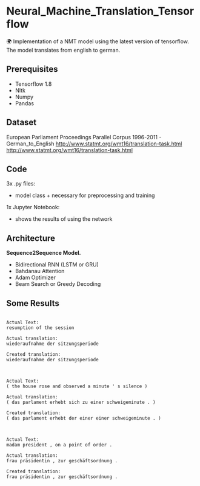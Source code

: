 # Neural_Machine_Translation_Tensorflow
:earth_africa: Implementation of a NMT model using the latest version of tensorflow. \
The model translates from english to german.

## Prerequisites
- Tensorflow 1.8
- Nltk
- Numpy
- Pandas

## Dataset
European Parliament Proceedings Parallel Corpus 1996-2011 - German_to_English
http://www.statmt.org/wmt16/translation-task.html \
http://www.statmt.org/wmt16/translation-task.html

## Code
3x .py files:
  - model class + necessary for preprocessing and training 
 
1x Jupyter Notebook:
  - shows the results of using the network

## Architecture
**Sequence2Sequence Model.**
- Bidirectional RNN (LSTM or GRU)
- Bahdanau Attention
- Adam Optimizer
- Beam Search or Greedy Decoding

## Some Results
```

Actual Text:
resumption of the session

Actual translation:
wiederaufnahme der sitzungsperiode

Created translation:
wiederaufnahme der sitzungsperiode



Actual Text: 
( the house rose and observed a minute ' s silence )

Actual translation:
( das parlament erhebt sich zu einer schweigeminute . )

Created translation:
( das parlament erhebt der einer einer schweigeminute . )



Actual Text:
madam president , on a point of order .

Actual translation:
frau präsidentin , zur geschäftsordnung .

Created translation:
frau präsidentin , zur geschäftsordnung .

```







